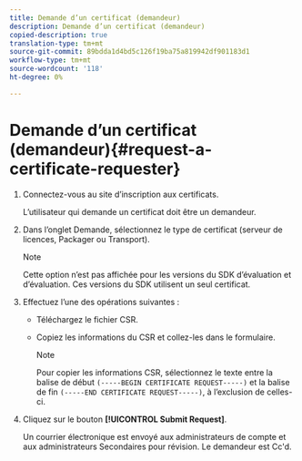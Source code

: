 ```yaml
---
title: Demande d’un certificat (demandeur)
description: Demande d’un certificat (demandeur)
copied-description: true
translation-type: tm+mt
source-git-commit: 89bdda1d4bd5c126f19ba75a819942df901183d1
workflow-type: tm+mt
source-wordcount: '118'
ht-degree: 0%

---
```



# Demande d’un certificat (demandeur){#request-a-certificate-requester}

1. Connectez-vous au site d’inscription aux certificats.

   L’utilisateur qui demande un certificat doit être un demandeur.

1. Dans l’onglet Demande, sélectionnez le type de certificat (serveur de licences, Packager ou Transport).

   >[!NOTE]
   >
   >Cette option n’est pas affichée pour les versions du SDK d’évaluation et d’évaluation. Ces versions du SDK utilisent un seul certificat.

1. Effectuez l’une des opérations suivantes :

   * Téléchargez le fichier CSR.
   * Copiez les informations du CSR et collez-les dans le formulaire.

      >[!NOTE]
      >
      >Pour copier les informations CSR, sélectionnez le texte entre la balise de début `(-----BEGIN CERTIFICATE REQUEST-----)` et la balise de fin `(-----END CERTIFICATE REQUEST-----)`, à l’exclusion de celles-ci.

1. Cliquez sur le bouton **[!UICONTROL Submit Request]**.

   Un courrier électronique est envoyé aux administrateurs de compte et aux administrateurs Secondaires pour révision. Le demandeur est Cc&#39;d.

